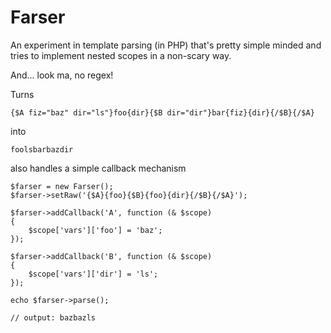 Farser
======

An experiment in template parsing (in PHP) that's pretty simple minded 
and tries to implement nested scopes in a non-scary way.

And... look ma, no regex!

Turns

    {$A fiz="baz" dir="ls"}foo{dir}{$B dir="dir"}bar{fiz}{dir}{/$B}{/$A}

into

    foolsbarbazdir

also handles a simple callback mechanism

    $farser = new Farser();
    $farser->setRaw('{$A}{foo}{$B}{foo}{dir}{/$B}{/$A}');

    $farser->addCallback('A', function (& $scope)
    {
        $scope['vars']['foo'] = 'baz';
    });

    $farser->addCallback('B', function (& $scope)
    {
        $scope['vars']['dir'] = 'ls';
    });

    echo $farser->parse();

    // output: bazbazls
